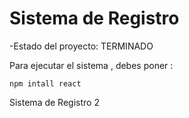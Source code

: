 <H1> Sistema de Registro </H1>

-Estado del proyecto: TERMINADO

Para ejecutar el sistema , debes poner :

```npm intall react```

Sistema de Registro 2
